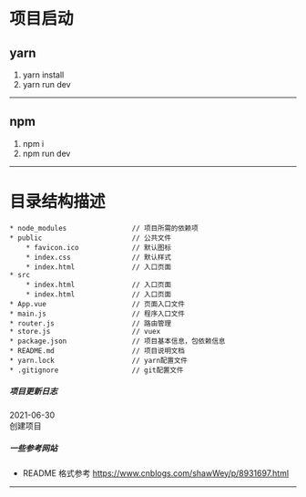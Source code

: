 项目启动
====
## yarn
  1. yarn install
  2. yarn run dev
***
## npm
  1. npm i
  2. npm run dev
***
目录结构描述
====
```
* node_modules                // 项目所需的依赖项   
* public                      // 公共文件  
    * favicon.ico             // 默认图标  
    * index.css               // 默认样式  
    * index.html              // 入口页面  
* src                                     
    * index.html              // 入口页面  
    * index.html              // 入口页面  
* App.vue                     // 页面入口文件  
* main.js                     // 程序入口文件  
* router.js                   // 路由管理  
* store.js                    // vuex  
* package.json                // 项目基本信息，包依赖信息  
* README.md                   // 项目说明文档  
* yarn.lock                   // yarn配置文件  
* .gitignore                  // git配置文件  
```

##### 项目更新日志
2021-06-30  
创建项目 

##### 一些参考网站
* README 格式参考
  https://www.cnblogs.com/shawWey/p/8931697.html 
***